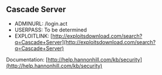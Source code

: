 ## Cascade Server

* ADMINURL: /login.act
* USERPASS: To be determined
* EXPLOITLINK: [http://exploitsdownload.com/search?q=Cascade+Server](http://exploitsdownload.com/search?q=Cascade+Server)

Documentation: [http://help.hannonhill.com/kb/security](http://help.hannonhill.com/kb/security)

